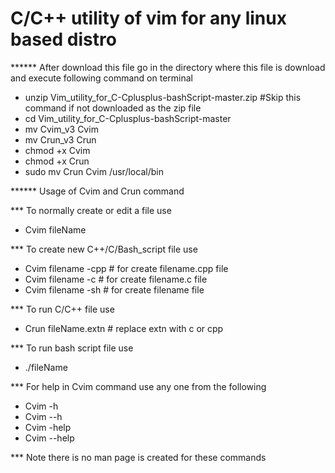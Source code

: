 # C/C++ utility of vim for any linux based distro

****** After download this file go in the directory where this file is download and execute following command on terminal
* unzip Vim_utility_for_C-Cplusplus-bashScript-master.zip    #Skip this command if not downloaded as the zip file
* cd Vim_utility_for_C-Cplusplus-bashScript-master 
* mv Cvim_v3 Cvim
* mv Crun_v3 Crun
* chmod +x Cvim
* chmod +x Crun
* sudo mv Crun Cvim /usr/local/bin



****** Usage of Cvim and Crun command

*** To normally create or edit a file  use

* Cvim fileName

*** To create new C++/C/Bash_script file use

* Cvim filename -cpp   # for create filename.cpp file
* Cvim filename -c     # for create filename.c file
* Cvim filename -sh    # for create filename file

*** To run C/C++ file use

* Crun fileName.extn   # replace extn with c or cpp 

*** To run bash script file use

* ./fileName

*** For help in Cvim command use any one from the following

* Cvim -h 
* Cvim --h
* Cvim -help
* Cvim --help

*** Note there is no man page is created for these commands
